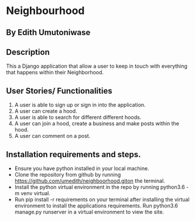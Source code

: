 # Neighbourhood

## By Edith Umutoniwase

## Description

This a Django application that allow a user to keep in touch with everything that happens within their Neighborhood.

## User Stories/ Functionalities

1. A user is able to sign up or sign in into the application.
2. A user can create a hood.
3. A user is able to search for different different hoods.
4. A user can join a hood, create a business and make posts within the hood.
5. A user can comment on a post.

## Installation requirements and steps.

- Ensure you have python installed in your local machine.
- Clone the repository from github by running https://github.com/umedith/neighboorhood.giton the terminal.
- Install the python virtual environment in the repo by running python3.6 -m venv virtual.
- Run pip install -r requirements on your terminal after installing the virtual environment to install the applications requirements.
Run python3.6 manage.py runserver in a virtual environment to view the site.
